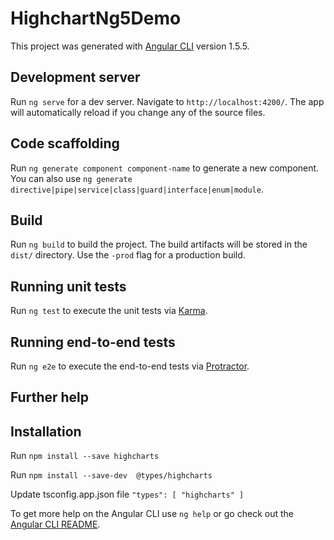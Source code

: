 # HighchartNg5Demo

This project was generated with [Angular CLI](https://github.com/angular/angular-cli) version 1.5.5.

## Development server

Run `ng serve` for a dev server. Navigate to `http://localhost:4200/`. The app will automatically reload if you change any of the source files.

## Code scaffolding

Run `ng generate component component-name` to generate a new component. You can also use `ng generate directive|pipe|service|class|guard|interface|enum|module`.

## Build

Run `ng build` to build the project. The build artifacts will be stored in the `dist/` directory. Use the `-prod` flag for a production build.

## Running unit tests

Run `ng test` to execute the unit tests via [Karma](https://karma-runner.github.io).

## Running end-to-end tests

Run `ng e2e` to execute the end-to-end tests via [Protractor](http://www.protractortest.org/).

## Further help

## Installation
Run `npm install --save highcharts`

Run `npm install --save-dev  @types/highcharts`

Update tsconfig.app.json file
`"types": [
  "highcharts"
]`

To get more help on the Angular CLI use `ng help` or go check out the [Angular CLI README](https://github.com/angular/angular-cli/blob/master/README.md).
